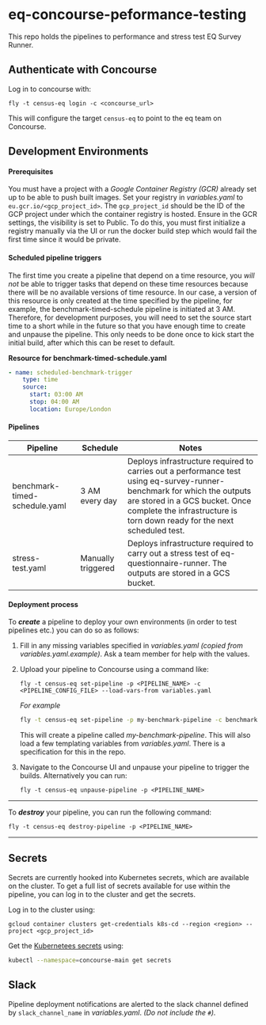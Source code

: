 # eq-concourse-peformance-testing

This repo holds the pipelines to performance and stress test EQ Survey Runner.

## Authenticate with Concourse

Log in to concourse with:

```
fly -t census-eq login -c <concourse_url>
```

This will configure the target `census-eq` to point to the eq team on Concourse.

## Development Environments

#### Prerequisites
You must have a project with a *Google Container Registry (GCR)* already set up to be able to push built images.
Set your registry in *variables.yaml* to `eu.gcr.io/<gcp_project_id>`. The `gcp_project_id` should be the ID of the GCP project under which the container registry is hosted.
Ensure in the GCR settings, the visibility is set to Public. To do this, you must first initialize a registry manually via the UI or run the docker build step which would fail the first time since it would be private.

#### Scheduled pipeline triggers
The first time you create a pipeline that depend on a time resource, you *will not* be able to trigger tasks that depend on these time resources because there will be no available versions of time resource. In our case, a version of this resource is only created at the time specified by the pipeline, for example, the benchmark-timed-schedule pipeline is initiated at 3 AM.
Therefore, for development purposes, you will need to set the source start time to a short while in the future so that you have enough time to create and unpause the pipeline. This only needs to be done once to kick start the initial build, after which this can be reset to default.

**Resource for benchmark-timed-schedule.yaml**
```yaml
- name: scheduled-benchmark-trigger
    type: time
    source:
      start: 03:00 AM
      stop: 04:00 AM
      location: Europe/London
```

#### Pipelines

Pipeline | Schedule | Notes |
--- | --- | --- |
benchmark-timed-schedule.yaml | 3 AM every day | Deploys infrastructure required to carries out a performance test using eq-survey-runner-benchmark for which the outputs are stored in a GCS bucket. Once complete the infrastructure is torn down ready for the next scheduled test.
stress-test.yaml | Manually triggered | Deploys infrastructure required to carry out a stress test of eq-questionnaire-runner. The outputs are stored in a GCS bucket.

#### Deployment process

To ***create*** a pipeline to deploy your own environments (in order to test pipelines etc.) you can do so as follows:

1. Fill in any missing variables specified in *variables.yaml* *(copied from variables.yaml.example)*. Ask a team member for help with the values.
1. Upload your pipeline to Concourse using a command like:

    ```
    fly -t census-eq set-pipeline -p <PIPELINE_NAME> -c <PIPELINE_CONFIG_FILE> --load-vars-from variables.yaml
    ```
   *For example*
    ```bash
    fly -t census-eq set-pipeline -p my-benchmark-pipeline -c benchmark-timed-schedule.yaml --load-vars-from variables.yaml
    ```
    This will create a pipeline called *my-benchmark-pipeline*. This will also load a few templating variables from *variables.yaml*. There is a specification for this in the repo.
1. Navigate to the Concourse UI and unpause your pipeline to trigger the builds. Alternatively you can run:
    ```
    fly -t census-eq unpause-pipeline -p <PIPELINE_NAME>
    ```

---

To ***destroy*** your pipeline, you can run the following command:
```
fly -t census-eq destroy-pipeline -p <PIPELINE_NAME>
```

---

## Secrets

Secrets are currently hooked into Kubernetes secrets, which are available on the cluster. To get a full list of secrets available for use within the pipeline, you can log in to the cluster and get the secrets.

Log in to the cluster using:
```
gcloud container clusters get-credentials k8s-cd --region <region> --project <gcp_project_id>
```
Get the [Kubernetees secrets](https://kubernetes.io/docs/concepts/configuration/secret/) using:
```bash
kubectl --namespace=concourse-main get secrets
```

## Slack

Pipeline deployment notifications are alerted to the slack channel defined by `slack_channel_name` in *variables.yaml*. *(Do not include the `#`).*
